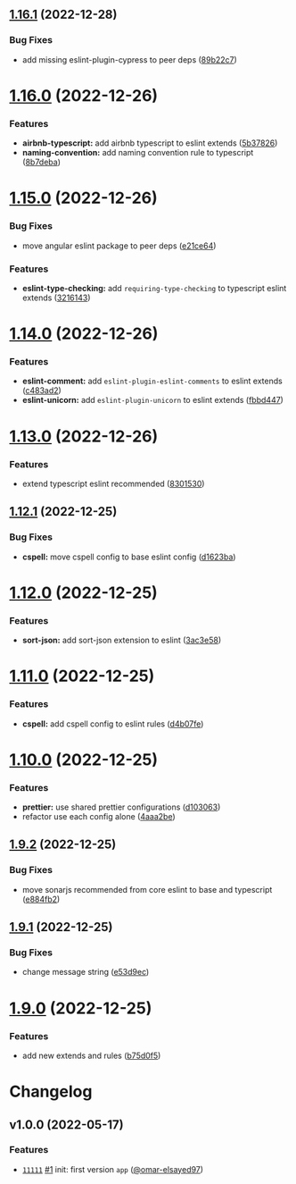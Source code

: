 ## [1.16.1](https://github.com/js-omar/eslint-config/compare/v1.16.0...v1.16.1) (2022-12-28)

### Bug Fixes

- add missing eslint-plugin-cypress to peer deps ([89b22c7](https://github.com/js-omar/eslint-config/commit/89b22c7765ab9c50482a417322b49c0ce2d9bfcf))

# [1.16.0](https://github.com/js-omar/eslint-config/compare/v1.15.0...v1.16.0) (2022-12-26)

### Features

- **airbnb-typescript:** add airbnb typescript to eslint extends ([5b37826](https://github.com/js-omar/eslint-config/commit/5b37826605f778afe09f201871d4b74633ab9cc5))
- **naming-convention:** add naming convention rule to typescript ([8b7deba](https://github.com/js-omar/eslint-config/commit/8b7deba75bbedd1ea16dfcc2c8c3a3f43777db9c))

# [1.15.0](https://github.com/js-omar/eslint-config/compare/v1.14.0...v1.15.0) (2022-12-26)

### Bug Fixes

- move angular eslint package to peer deps ([e21ce64](https://github.com/js-omar/eslint-config/commit/e21ce64fdf4d0ffb13ad992e56e340934cc1e012))

### Features

- **eslint-type-checking:** add `requiring-type-checking` to typescript eslint extends ([3216143](https://github.com/js-omar/eslint-config/commit/32161438b5585e009929a7abe608d2bca1f84cfc))

# [1.14.0](https://github.com/js-omar/eslint-config/compare/v1.13.0...v1.14.0) (2022-12-26)

### Features

- **eslint-comment:** add `eslint-plugin-eslint-comments` to eslint extends ([c483ad2](https://github.com/js-omar/eslint-config/commit/c483ad2c13e11e1805e9d824aa48cfed8c045190))
- **eslint-unicorn:** add `eslint-plugin-unicorn` to eslint extends ([fbbd447](https://github.com/js-omar/eslint-config/commit/fbbd447139edc68fc5a5ba015496dccdb8acc775))

# [1.13.0](https://github.com/js-omar/eslint-config/compare/v1.12.1...v1.13.0) (2022-12-26)

### Features

- extend typescript eslint recommended ([8301530](https://github.com/js-omar/eslint-config/commit/8301530790f9054a79f4d551861dd54c968890a7))

## [1.12.1](https://github.com/js-omar/eslint-config/compare/v1.12.0...v1.12.1) (2022-12-25)

### Bug Fixes

- **cspell:** move cspell config to base eslint config ([d1623ba](https://github.com/js-omar/eslint-config/commit/d1623ba058a4c31abda733ded752d182db858de6))

# [1.12.0](https://github.com/js-omar/eslint-config/compare/v1.11.0...v1.12.0) (2022-12-25)

### Features

- **sort-json:** add sort-json extension to eslint ([3ac3e58](https://github.com/js-omar/eslint-config/commit/3ac3e5802b1278813a09773a340cbd951b4e9dab))

# [1.11.0](https://github.com/js-omar/eslint-config/compare/v1.10.0...v1.11.0) (2022-12-25)

### Features

- **cspell:** add cspell config to eslint rules ([d4b07fe](https://github.com/js-omar/eslint-config/commit/d4b07fe2e0aad8a79355110c263cf2dd40a5a131))

# [1.10.0](https://github.com/js-omar/eslint-config/compare/v1.9.2...v1.10.0) (2022-12-25)

### Features

- **prettier:** use shared prettier configurations ([d103063](https://github.com/js-omar/eslint-config/commit/d1030633a4848f90586d6945df2e10c3df81dbc0))
- refactor use each config alone ([4aaa2be](https://github.com/js-omar/eslint-config/commit/4aaa2be0c52fdebac20cd2a5a52a118f6c35150f))

## [1.9.2](https://github.com/js-omar/eslint-config/compare/v1.9.1...v1.9.2) (2022-12-25)

### Bug Fixes

- move sonarjs recommended from core eslint to base and typescript ([e884fb2](https://github.com/js-omar/eslint-config/commit/e884fb26e36ed5f71a36000bc322527781762520))

## [1.9.1](https://github.com/js-omar/eslint-config/compare/v1.9.0...v1.9.1) (2022-12-25)

### Bug Fixes

- change message string ([e53d9ec](https://github.com/js-omar/eslint-config/commit/e53d9ec62dd34e8ea48268b373f3f1c6acebf89b))

# [1.9.0](https://github.com/js-omar/eslint-config/compare/v1.8.1...v1.9.0) (2022-12-25)

### Features

- add new extends and rules ([b75d0f5](https://github.com/js-omar/eslint-config/commit/b75d0f5f160da0bd7441d19a4ef21e3d50a7bebb))

# Changelog

## v1.0.0 (2022-05-17)

### Features

- [`11111`](https://github.com/) [#1](https://github.com) init: first version `app` ([@omar-elsayed97](https://github.com/omar-elsayed97))
